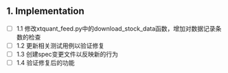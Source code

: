 ## 1. Implementation
- [ ] 1.1 修改xtquant_feed.py中的download_stock_data函数，增加对数据记录条数的检查
- [ ] 1.2 更新相关测试用例以验证修复
- [ ] 1.3 创建spec变更文件以反映新的行为
- [ ] 1.4 验证修复后的功能
